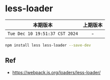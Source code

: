 # less-loader

|本期版本|上期版本
|:---:|:---:
`Tue Dec 10 19:51:37 CST 2024` | -

```bash
npm install less less-loader --save-dev
```

## Ref

* <https://webpack.js.org/loaders/less-loader/>